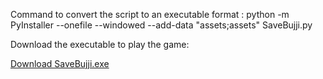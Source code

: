 Command to convert the script to an executable format : python -m PyInstaller --onefile --windowed --add-data "assets;assets" SaveBujji.py

Download the executable to play the game:

[Download SaveBujji.exe](https://raw.githubusercontent.com/lokesh115/BujjiGame/main/dist/SaveBujji.exe)
